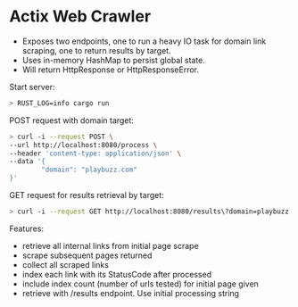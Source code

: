 # Actix Web Crawler

- Exposes two endpoints, one to run a heavy IO task for domain link scraping, one to return results by target.
- Uses in-memory HashMap to persist global state.
- Will return HttpResponse or HttpResponseError.

Start server:

```sh
> RUST_LOG=info cargo run
```

POST request with domain target:

```sh
> curl -i --request POST \
--url http://localhost:8080/process \
--header 'content-type: application/json' \
--data '{
        "domain": "playbuzz.com"
}'
```

GET request for results retrieval by target:

```sh
> curl -i --request GET http://localhost:8080/results\?domain=playbuzz.com'
```

Features:

- retrieve all internal links from initial page scrape
- scrape subsequent pages returned
- collect all scraped links
- index each link with its StatusCode after processed
- include index count (number of urls tested) for initial page given
- retrieve with /results endpoint. Use initial processing string
